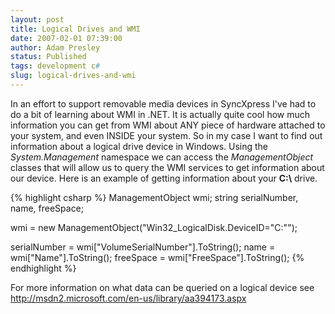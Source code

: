 ```yaml
---
layout: post
title: Logical Drives and WMI
date: 2007-02-01 07:39:00
author: Adam Presley
status: Published
tags: development c#
slug: logical-drives-and-wmi
---
```


In an effort to support removable media devices in SyncXpress I've had
to do a bit of learning about WMI in .NET. It is actually quite cool how
much information you can get from WMI about ANY piece of hardware
attached to your system, and even INSIDE your system. So in my case I
want to find out information about a logical drive device in Windows.
Using the *System.Management* namespace we can access the
*ManagementObject* classes that will allow us to query the WMI services
to get information about our device. Here is an example of getting
information about your **C:\\** drive.

{% highlight csharp %}
ManagementObject wmi;
string serialNumber, name, freeSpace;

wmi = new ManagementObject("Win32_LogicalDisk.DeviceID=\"C:\"");

serialNumber = wmi["VolumeSerialNumber"].ToString();
name = wmi["Name"].ToString();
freeSpace = wmi["FreeSpace"].ToString();
{% endhighlight %}

For more information on what data can be queried on a logical device see
<http://msdn2.microsoft.com/en-us/library/aa394173.aspx>
